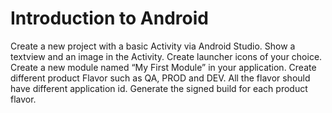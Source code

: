 # Introduction to Android
Create a new project with a basic Activity via Android Studio.
Show a textview and an image in the Activity. 
Create launcher icons of your choice.
Create a new module named “My First Module” in your application.
Create different product Flavor such as QA, PROD and DEV. All the flavor should have different application id.
Generate the signed build for each product flavor.

